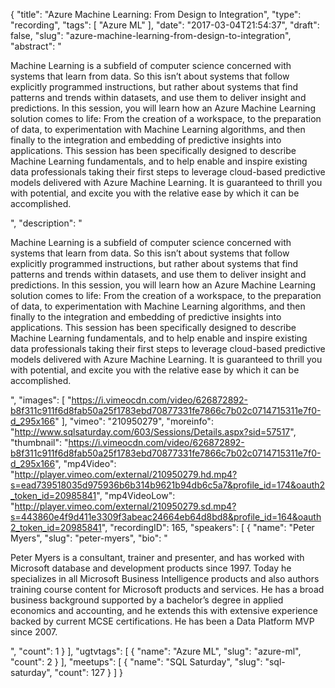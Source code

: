 {
  "title": "Azure Machine Learning: From Design to Integration",
  "type": "recording",
  "tags": [
    "Azure ML"
  ],
  "date": "2017-03-04T21:54:37",
  "draft": false,
  "slug": "azure-machine-learning-from-design-to-integration",
  "abstract": "<p>Machine Learning is a subfield of computer science concerned with systems that learn from data. So this isn’t about systems that follow explicitly programmed instructions, but rather about systems that find patterns and trends within datasets, and use them to deliver insight and predictions. In this session, you will learn how an Azure Machine Learning solution comes to life: From the creation of a workspace, to the preparation of data, to experimentation with Machine Learning algorithms, and then finally to the integration and embedding of predictive insights into applications. This session has been specifically designed to describe Machine Learning fundamentals, and to help enable and inspire existing data professionals taking their first steps to leverage cloud-based predictive models delivered with Azure Machine Learning. It is guaranteed to thrill you with potential, and excite you with the relative ease by which it can be accomplished.</p>",
  "description": "<p>Machine Learning is a subfield of computer science concerned with systems that learn from data. So this isn’t about systems that follow explicitly programmed instructions, but rather about systems that find patterns and trends within datasets, and use them to deliver insight and predictions. In this session, you will learn how an Azure Machine Learning solution comes to life: From the creation of a workspace, to the preparation of data, to experimentation with Machine Learning algorithms, and then finally to the integration and embedding of predictive insights into applications. This session has been specifically designed to describe Machine Learning fundamentals, and to help enable and inspire existing data professionals taking their first steps to leverage cloud-based predictive models delivered with Azure Machine Learning. It is guaranteed to thrill you with potential, and excite you with the relative ease by which it can be accomplished.</p>",
  "images": [
    "https://i.vimeocdn.com/video/626872892-b8f311c911f6d8fab50a25f1783ebd70877331fe7866c7b02c0714715311e7f0-d_295x166"
  ],
  "vimeo": "210950279",
  "moreinfo": "http://www.sqlsaturday.com/603/Sessions/Details.aspx?sid=57517",
  "thumbnail": "https://i.vimeocdn.com/video/626872892-b8f311c911f6d8fab50a25f1783ebd70877331fe7866c7b02c0714715311e7f0-d_295x166",
  "mp4Video": "http://player.vimeo.com/external/210950279.hd.mp4?s=ead739518035d975936b6b314b9621b94db6c5a7&profile_id=174&oauth2_token_id=20985841",
  "mp4VideoLow": "http://player.vimeo.com/external/210950279.sd.mp4?s=443860e4f9d411e3309f3abeac24664eb64d8bd8&profile_id=164&oauth2_token_id=20985841",
  "recordingID": 165,
  "speakers": [
    {
      "name": "Peter Myers",
      "slug": "peter-myers",
      "bio": "<p>Peter Myers is a consultant, trainer and presenter, and has worked with Microsoft database and development products since 1997. Today he specializes in all Microsoft Business Intelligence products and also authors training course content for Microsoft products and services. He has a broad business background supported by a bachelor’s degree in applied economics and accounting, and he extends this with extensive experience backed by current MCSE certifications. He has been a Data Platform MVP since 2007.</p>",
      "count": 1
    }
  ],
  "ugtvtags": [
    {
      "name": "Azure ML",
      "slug": "azure-ml",
      "count": 2
    }
  ],
  "meetups": [
    {
      "name": "SQL Saturday",
      "slug": "sql-saturday",
      "count": 127
    }
  ]
}